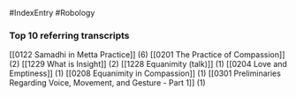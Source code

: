 #IndexEntry #Robology

### Top 10 referring transcripts
[[0122 Samadhi in Metta Practice]] (6)
[[0201 The Practice of Compassion]] (2)
[[1229 What is Insight]] (2)
[[1228 Equanimity (talk)]] (1)
[[0204 Love and Emptiness]] (1)
[[0208 Equanimity in Compassion]] (1)
[[0301 Preliminaries Regarding Voice, Movement, and Gesture - Part 1]] (1)

